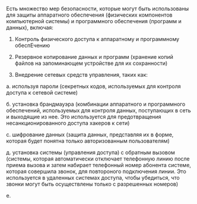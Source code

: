 Есть множество мер безопасности, которые могут быть использованы для защиты
аппаратного обеспечения (физических компонентов компьютерной системы) и программного
обеспечения (программ и данных), включая:

1. Контроль физического доступа к аппаратному и программному обеспЕчению

2. Резервное копирование данных и программ (хранение копий файлов на запоминающем устройстве для 
их сохранности)

3. Внедрение сетевых средств управления, таких как:

а. используя пароли (секретных кодов, используемых для контроля доступа к сетевой системе)

б. установка брандмауэра (комбинации аппаратного и программного обеспечений, используемых
для контроля данных, поступающих в сеть и выходящие из нее. Это используется для предотвращения несанкционированного
доступа хакеров к сети)

с. шифрование данных (защита данных, представляя их в форме, которая будет понятна только 
авторизованным пользователям)

д. установка системы (управления доступа) с обратным вызовом (системы, которая
автоматически отключает телефонную линию после приема вызова и затем набирает телефонный номер абонента системе,
которая совершила звонок, для повтороного подключения линии. Это используется в удаленных системах
доступа, чтобы убедиться, что звонки могут быть осуществлены только с разрешенных номеров)

е. 

